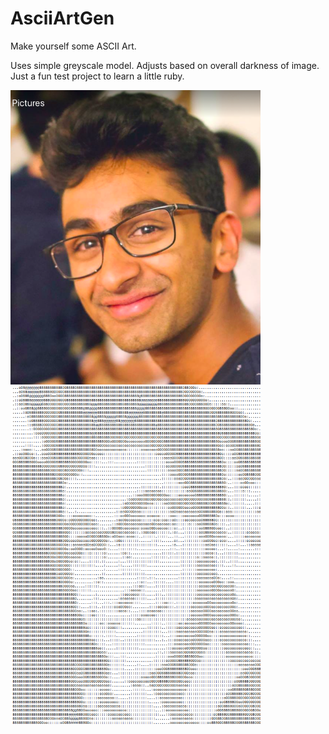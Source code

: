 # AsciiArtGen
Make yourself some ASCII Art. 

Uses simple greyscale model. Adjusts based on overall darkness of image. Just a fun test project to learn a little ruby.

<img src="static/naga.png" width="400"><img src="static/nagascii.png" width="400">
